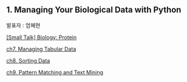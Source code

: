 ## 1. Managing Your Biological Data with Python
발표자 : 엄혜현

[[Small Talk] Biology: Protein](https://github.com/biopy/biopy.github.io/blob/master/notebook/Part2-3rdWeek/20140819_protein.pptx?raw=true)

[ch7. Managing Tabular Data](http://nbviewer.ipython.org/github/biopy/biopy.github.io/blob/master/notebook/Part2-3rdWeek/20140819_ch7.Managing_Tabular_Data.ipynb)

[ch8. Sorting Data](http://nbviewer.ipython.org/github/biopy/biopy.github.io/blob/master/notebook/Part2-3rdWeek/20140819_ch8.Sorting_Data.ipynb)

[ch9. Pattern Matching and Text Mining](http://nbviewer.ipython.org/github/biopy/biopy.github.io/blob/master/notebook/Part2-3rdWeek/20140819_ch9.Pattern_Matching_and_Text_Mining.ipynb)

